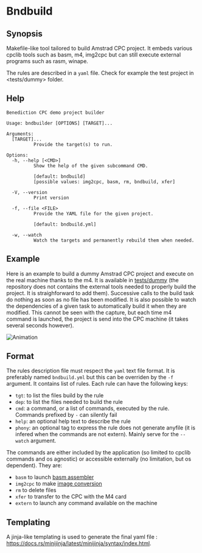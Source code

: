 # Bndbuild

## Synopsis

Makefile-like tool tailored to build Amstrad CPC project.
It embeds various cpclib tools such as basm, m4, img2cpc but can still execute external programs such as rasm, winape.

The rules are described in a `yaml` file. Check for example the test project in <tests/dummy> folder.

## Help

```
Benediction CPC demo project builder

Usage: bndbuilder [OPTIONS] [TARGET]...

Arguments:
  [TARGET]...
          Provide the target(s) to run.

Options:
  -h, --help [<CMD>]
          Show the help of the given subcommand CMD.

          [default: bndbuild]
          [possible values: img2cpc, basm, rm, bndbuild, xfer]

  -V, --version
          Print version

  -f, --file <FILE>
          Provide the YAML file for the given project.

          [default: bndbuild.yml]

  -w, --watch
          Watch the targets and permanently rebuild them when needed.
```

## Example

Here is an example to build a dummy Amstrad CPC project and execute on the real machine thanks to the m4.
It is available in [tests/dummy](https://github.com/cpcsdk/rust.cpclib/tree/master/cpclib-bndbuild/tests/dummy) (the repository does not contains the external tools needed to properly build the project. It is straighforward to add them).
Successive calls to the build task do nothing as soon as no file has been modified.
It is also possible to watch the dependencies of a given task to automatically build it when they are modified.
This cannot be seen with the capture, but each time m4 command is launched, the project is send into the CPC machine (it takes several seconds however).

![Animation](dummy.gif)

## Format

The rules description file must respect the `yaml` text file format.
It is preferably named `bndbuild.yml` but this can be overriden by the `-f` argument.
It contains list of rules.
Each rule can have the following keys:

- `tgt`: to list the files build by the rule
- `dep`: to list the files needed to build the rule
- `cmd`: a command, or a list of commands, executed by the rule. Commands prefixed by `-` can silently fail
- `help`: an optional help text to describe the rule
- `phony`: an optional tag to express the rule does not generate anyfile (it is infered when the commands are not extern). Mainly serve for the `--watch` argument.

The commands are either included by the application (so limited to cpclib commands and os agnostic) or accessible externally (no limitation, but os dependent).
They are:
- `basm` to launch [basm assembler](../BASM)
- `img2cpc` to make [image conversion](../cpclib-imgconverter)
- `rm` to delete files
- `xfer` to transfer to the CPC with the M4 card
- `extern` to launch any command available on the machine

## Templating

A jinja-like templating is used to generate the final yaml file : <https://docs.rs/minijinja/latest/minijinja/syntax/index.html>.